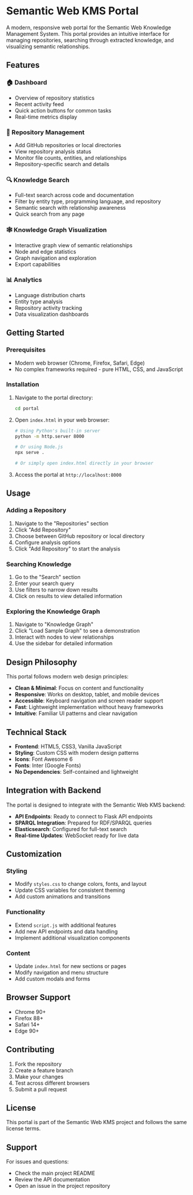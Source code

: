 # Semantic Web KMS Portal

A modern, responsive web portal for the Semantic Web Knowledge Management System. This portal provides an intuitive interface for managing repositories, searching through extracted knowledge, and visualizing semantic relationships.

## Features

### 🏠 Dashboard
- Overview of repository statistics
- Recent activity feed
- Quick action buttons for common tasks
- Real-time metrics display

### 📁 Repository Management
- Add GitHub repositories or local directories
- View repository analysis status
- Monitor file counts, entities, and relationships
- Repository-specific search and details

### 🔍 Knowledge Search
- Full-text search across code and documentation
- Filter by entity type, programming language, and repository
- Semantic search with relationship awareness
- Quick search from any page

### 🕸️ Knowledge Graph Visualization
- Interactive graph view of semantic relationships
- Node and edge statistics
- Graph navigation and exploration
- Export capabilities

### 📊 Analytics
- Language distribution charts
- Entity type analysis
- Repository activity tracking
- Data visualization dashboards

## Getting Started

### Prerequisites
- Modern web browser (Chrome, Firefox, Safari, Edge)
- No complex frameworks required - pure HTML, CSS, and JavaScript

### Installation
1. Navigate to the portal directory:
   ```bash
   cd portal
   ```

2. Open `index.html` in your web browser:
   ```bash
   # Using Python's built-in server
   python -m http.server 8000
   
   # Or using Node.js
   npx serve .
   
   # Or simply open index.html directly in your browser
   ```

3. Access the portal at `http://localhost:8000`

## Usage

### Adding a Repository
1. Navigate to the "Repositories" section
2. Click "Add Repository"
3. Choose between GitHub repository or local directory
4. Configure analysis options
5. Click "Add Repository" to start the analysis

### Searching Knowledge
1. Go to the "Search" section
2. Enter your search query
3. Use filters to narrow down results
4. Click on results to view detailed information

### Exploring the Knowledge Graph
1. Navigate to "Knowledge Graph"
2. Click "Load Sample Graph" to see a demonstration
3. Interact with nodes to view relationships
4. Use the sidebar for detailed information

## Design Philosophy

This portal follows modern web design principles:

- **Clean & Minimal**: Focus on content and functionality
- **Responsive**: Works on desktop, tablet, and mobile devices
- **Accessible**: Keyboard navigation and screen reader support
- **Fast**: Lightweight implementation without heavy frameworks
- **Intuitive**: Familiar UI patterns and clear navigation

## Technical Stack

- **Frontend**: HTML5, CSS3, Vanilla JavaScript
- **Styling**: Custom CSS with modern design patterns
- **Icons**: Font Awesome 6
- **Fonts**: Inter (Google Fonts)
- **No Dependencies**: Self-contained and lightweight

## Integration with Backend

The portal is designed to integrate with the Semantic Web KMS backend:

- **API Endpoints**: Ready to connect to Flask API endpoints
- **SPARQL Integration**: Prepared for RDF/SPARQL queries
- **Elasticsearch**: Configured for full-text search
- **Real-time Updates**: WebSocket ready for live data

## Customization

### Styling
- Modify `styles.css` to change colors, fonts, and layout
- Update CSS variables for consistent theming
- Add custom animations and transitions

### Functionality
- Extend `script.js` with additional features
- Add new API endpoints and data handling
- Implement additional visualization components

### Content
- Update `index.html` for new sections or pages
- Modify navigation and menu structure
- Add custom modals and forms

## Browser Support

- Chrome 90+
- Firefox 88+
- Safari 14+
- Edge 90+

## Contributing

1. Fork the repository
2. Create a feature branch
3. Make your changes
4. Test across different browsers
5. Submit a pull request

## License

This portal is part of the Semantic Web KMS project and follows the same license terms.

## Support

For issues and questions:
- Check the main project README
- Review the API documentation
- Open an issue in the project repository 